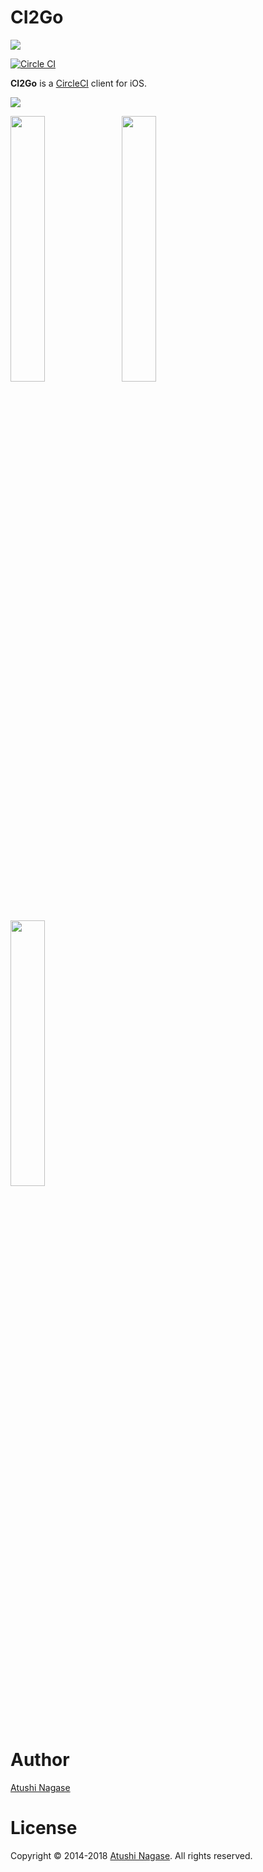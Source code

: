 CI2Go
=====

[![](https://ngs.io/images/appstore-5eb1a238.svg)](http://bit.ly/ci2go-appstore)

[![Circle CI](https://circleci.com/gh/ngs/ci2go/tree/master.svg?style=svg&circle-token=1f0b6a414c7ad111b00900086c9d4446a6a022a9)](https://circleci.com/gh/ngs/ci2go/tree/master)

**CI2Go** is a [CircleCI] client for iOS.

![](CI2Go/Assets.xcassets/AppIcon.appiconset/Icon-60@3x.png)

<img src="https://github.com/ngs/ci2go/blob/master/fastlane/screenshots/en-US/iPhone%20X-0-Build-List.png?raw=true" width="33%"> &nbsp;
<img src="https://github.com/ngs/ci2go/blob/master/fastlane/screenshots/en-US/iPhone%20X-1-Build-Detail.png?raw=true" width="33%"> &nbsp;
<img src="https://github.com/ngs/ci2go/blob/master/fastlane/screenshots/en-US/iPhone%20X-2-Build-Log.png?raw=true" width="33%">

Author
======

[Atushi Nagase]

License
=======

Copyright &copy; 2014-2018 [Atushi Nagase]. All rights reserved.

[Atushi Nagase]: https://ngs.io/
[CircleCI]: https://circleci.com/
